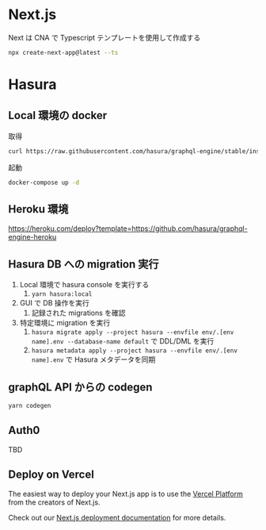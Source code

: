 # Next.js

Next は CNA で Typescript テンプレートを使用して作成する

```bash
npx create-next-app@latest --ts
```

# Hasura

## Local 環境の docker

取得

```bash
curl https://raw.githubusercontent.com/hasura/graphql-engine/stable/install-manifests/docker-compose/docker-compose.yaml -o docker-compose.yml
```

起動

```bash
docker-compose up -d
```

## Heroku 環境

https://heroku.com/deploy?template=https://github.com/hasura/graphql-engine-heroku

## Hasura DB への migration 実行

1. Local 環境で hasura console を実行する
   1. `yarn hasura:local`
1. GUI で DB 操作を実行
   1. 記録された migrations を確認
1. 特定環境に migration を実行
   1. `hasura migrate apply --project hasura --envfile env/.[env name].env --database-name default` で DDL/DML を実行
   1. `hasura metadata apply --project hasura --envfile env/.[env name].env` で Hasura メタデータを同期

## graphQL API からの codegen

```bash
yarn codegen
```

## Auth0

TBD

## Deploy on Vercel

The easiest way to deploy your Next.js app is to use the [Vercel Platform](https://vercel.com/new?utm_medium=default-template&filter=next.js&utm_source=create-next-app&utm_campaign=create-next-app-readme) from the creators of Next.js.

Check out our [Next.js deployment documentation](https://nextjs.org/docs/deployment) for more details.
